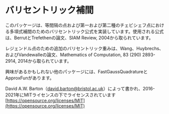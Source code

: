 # バリセントリック補間

このパッケージは、等間隔の点および第一および第二種のチェビシェフ点における多項式補間のためのバリセントリック公式を実装しています。使用される公式は、BerrutとTrefethenの論文、SIAM Review, 2004から取られています。

レジェンドル点のための追加のバリセントリック重みは、Wang、Huybrechs、およびVandewalleの論文、Mathematics of Computation, 83 (290) 2893-2914, 2014から取られています。

興味があるかもしれない他のパッケージには、FastGaussQuadratureとApproxFunがあります。

David A.W. Barton（david.barton@bristol.ac.uk）によって書かれ、2016-2021年にMITライセンスの下でライセンスされています [https://opensource.org/licenses/MIT](https://opensource.org/licenses/MIT)
